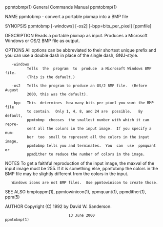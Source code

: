 ppmtobmp(1)                General Commands Manual                ppmtobmp(1)

NAME
       ppmtobmp - convert a portable pixmap into a BMP file

SYNOPSIS
       ppmtobmp [-windows] [-os2] [-bpp=bits_per_pixel] [ppmfile]

DESCRIPTION
       Reads  a  portable  pixmap  as input.  Produces a Microsoft Windows or
       OS/2 BMP file as output.

OPTIONS
       All options can be abbreviated to their shortest unique prefix and you
       can use a double dash in place of the single dash, GNU-style.

       -windows
              Tells  the  program  to  produce  a Microsoft Windows BMP file.
              (This is the default.)

       -os2   Tells the program to produce an OS/2 BMP file.  (Before  August
              2000, this was the default).

       -bpp   This  determines  how many bits per pixel you want the BMP file
              to contain.  Only 1, 4, 8, and 24 are  possible.   By  default,
              ppmtobmp  chooses  the smallest number with which it can repre‐
              sent all the colors in the input image.  If you specify a  num‐
              ber  too  small to represent all the colors in the input image,
              ppmtobmp tells you and terminates.  You  can  use  ppmquant  or
              ppmdither to reduce the number of colors in the image.

NOTES
       To  get  a faithful reproduction of the input image, the maxval of the
       input image must be 255.  If it is something else, ppmtobmp the colors
       in  the  BMP  file  may  be  slightly different from the colors in the
       input.

       Windows icons are not BMP files.  Use ppmtowinicon to create those.

SEE ALSO
       bmptoppm(1), ppmtowinicon(1), ppmquant(1), ppmdither(1), ppm(5)

AUTHOR
       Copyright (C) 1992 by David W. Sanderson.

                                 13 June 2000                     ppmtobmp(1)
